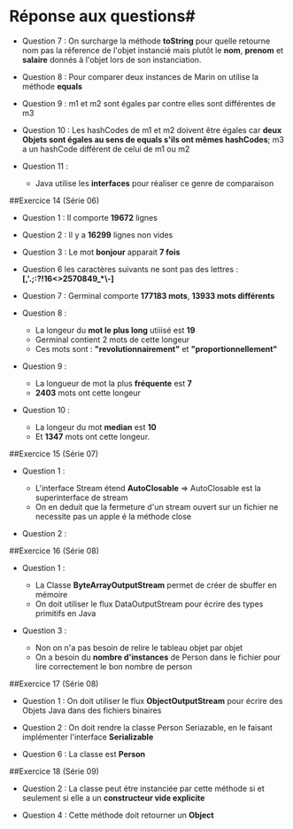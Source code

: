 #							Réponse aux questions#

* Question 7 :
	On surcharge la méthode **toString** pour quelle retourne nom pas la réference de l'objet instancié mais plutôt le **nom**, **prenom** et **salaire** donnés à l'objet lors de son instanciation.

* Question 8 :
	Pour comparer deux instances de Marin on utilise la méthode **equals**

* Question 9 :
	m1 et m2 sont égales par contre elles sont différentes de m3

* Question 10 :
	Les hashCodes de m1 et m2 doivent être égales car **deux Objets sont égales au sens de equals s'ils ont mêmes hashCodes**; m3 a un hashCode différent de celui de m1 ou m2

* Question 11 :
	* Java utilise les **interfaces** pour réaliser ce genre de comparaison

##Exercice 14 (Série 06)


* Question 1 :
	Il comporte **19672** lignes
	
* Question 2 :
	Il y a **16299** lignes non vides
	
* Question 3 :
	Le mot **bonjour** apparait **7 fois**
	
* Question 6
	les caractères suivants ne sont pas des lettres : **[,'.;:?!16<>2570849_*\\-]**
	
* Question 7 :
	Germinal comporte **177183 mots**, **13933 mots différents**
	
* Question 8 :
	* La longeur du **mot le plus long** utiiisé est **19**
	* Germinal contient 2 mots de cette longeur
	* Ces mots sont : **"revolutionnairement"** et **"proportionnellement"**
	
* Question 9 :
	* La longueur de mot la plus **fréquente** est **7**
  	* **2403** mots ont cette longeur
  	
* Question 10 :
 	* La longeur du mot **median** est **10**
  	* Et **1347** mots ont cette longeur.

##Exercice 15 (Série 07)

* Question 1 :
	* L'interface Stream étend **AutoClosable** => AutoClosable est la superinterface de stream
	* On en deduit que la fermeture d'un stream ouvert sur un fichier ne necessite pas un apple é la méthode close
	
* Question 2 : 

##Exercice 16 (Série 08)

* Question 1 :
	* La Classe **ByteArrayOutputStream** permet de créer de sbuffer en mémoire
	* On doit utiliser le flux DataOutputStream pour écrire des types primitifs en Java

* Question 3 : 
	* Non on n'a pas besoin de relire le tableau objet par objet
	* On a besoin du **nombre d'instances** de Person dans le fichier pour lire correctement le bon nombre de person

##Exercice 17 (Série 08)		
	
* Question 1 :
	On doit utiliser le flux **ObjectOutputStream** pour écrire des Objets Java dans des fichiers binaires

* Question 2 :
	On doit rendre la classe Person Seriazable, en le faisant implémenter l'interface  **Serializable**
	
* Question 6 :
	La classe est **Person**
	
##Exercice 18 (Série 09)	

* Question 2 :
	La classe peut étre instanciée par cette méthode si et seulement si elle a un **constructeur vide explicite**
	
* Question 4 :
	Cette méthode doit retourner un **Object**
